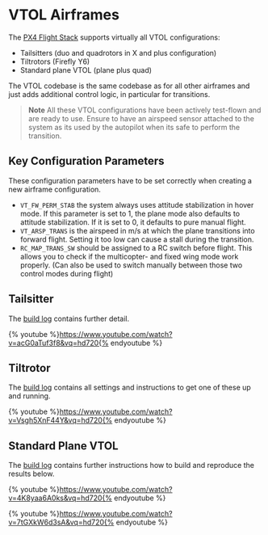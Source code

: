 # VTOL Airframes

The [PX4 Flight Stack](../concept/flight_stack.md) supports virtually all VTOL configurations:

  * Tailsitters (duo and quadrotors in X and plus configuration)
  * Tiltrotors (Firefly Y6)
  * Standard plane VTOL (plane plus quad)

The VTOL codebase is the same codebase as for all other airframes and just adds additional control logic, in particular for transitions.

> **Note** All these VTOL configurations have been actively test-flown and are ready to use. Ensure to have an airspeed sensor attached to the system as its used by the autopilot when its safe to perform the transition.


## Key Configuration Parameters

These configuration parameters have to be set correctly when creating a new airframe configuration.

  * `VT_FW_PERM_STAB` the system always uses attitude stabilization in hover mode. If this parameter is set to 1, the plane mode also defaults to attitude stabilization. If it is set to 0, it defaults to pure manual flight.
  * `VT_ARSP_TRANS` is the airspeed in m/s at which the plane transitions into forward flight. Setting it too low can cause a stall during the transition.
  * `RC_MAP_TRANS_SW` should be assigned to a RC switch before flight. This allows you to check if the multicopter- and fixed wing mode work properly. (Can also be used to switch manually between those two control modes during flight)

## Tailsitter

The [build log](../airframes_vtol/caipiroshka.md) contains further detail.

{% youtube %}https://www.youtube.com/watch?v=acG0aTuf3f8&vq=hd720{% endyoutube %}

## Tiltrotor

The [build log](https://pixhawk.org/platforms/vtol/birdseyeview_firefly) contains all settings and instructions to get one of these up and running.

{% youtube %}https://www.youtube.com/watch?v=Vsgh5XnF44Y&vq=hd720{% endyoutube %}

## Standard Plane VTOL

The [build log](https://pixhawk.org/platforms/vtol/fun_cub_quad_vtol) contains further instructions how to build and reproduce the results below.

{% youtube %}https://www.youtube.com/watch?v=4K8yaa6A0ks&vq=hd720{% endyoutube %}

{% youtube %}https://www.youtube.com/watch?v=7tGXkW6d3sA&vq=hd720{% endyoutube %}

